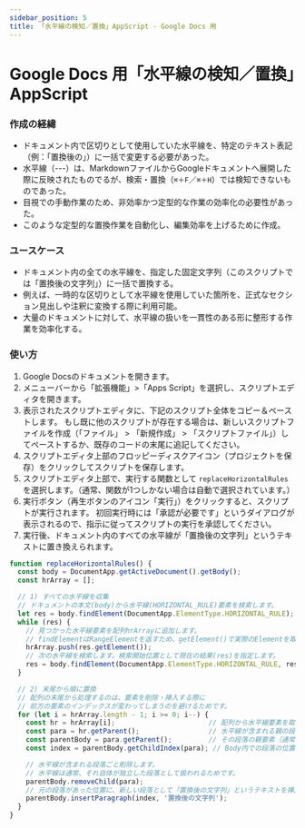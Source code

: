 ```yaml
---
sidebar_position: 5
title: 「水平線の検知／置換」AppScript - Google Docs 用
---
```


# Google Docs 用「水平線の検知／置換」AppScript

### 作成の経緯
- ドキュメント内で区切りとして使用していた水平線を、特定のテキスト表記（例：「置換後の」）に一括で変更する必要があった。
- 水平線（---）は、MarkdownファイルからGoogleドキュメントへ展開した際に反映されたものでるが、検索・置換（`⌘＋F`／`⌘＋H`）では検知できないものであった。
- 目視での手動作業のため、非効率かつ定型的な作業の効率化の必要性があった。
- このような定型的な置換作業を自動化し、編集効率を上げるために作成。

### ユースケース
- ドキュメント内の全ての水平線を、指定した固定文字列（このスクリプトでは「置換後の文字列」）に一括で置換する。
- 例えば、一時的な区切りとして水平線を使用していた箇所を、正式なセクション見出しや注釈に変換する際に利用可能。
- 大量のドキュメントに対して、水平線の扱いを一貫性のある形に整形する作業を効率化する。

### 使い方
1.  Google Docsのドキュメントを開きます。
2.  メニューバーから「拡張機能」>「Apps Script」を選択し、スクリプトエディタを開きます。
3.  表示されたスクリプトエディタに、下記のスクリプト全体をコピー＆ペーストします。
    もし既に他のスクリプトが存在する場合は、新しいスクリプトファイルを作成（「ファイル」 > 「新規作成」 > 「スクリプトファイル」）してペーストするか、既存のコードの末尾に追記してください。
4.  スクリプトエディタ上部のフロッピーディスクアイコン（プロジェクトを保存）をクリックしてスクリプトを保存します。
5.  スクリプトエディタ上部で、実行する関数として `replaceHorizontalRules` を選択します。（通常、関数が1つしかない場合は自動で選択されています。）
6.  実行ボタン（再生ボタンのアイコン「実行」）をクリックすると、スクリプトが実行されます。
    初回実行時には「承認が必要です」というダイアログが表示されるので、指示に従ってスクリプトの実行を承認してください。
7.  実行後、ドキュメント内のすべての水平線が「置換後の文字列」というテキストに置き換えられます。

```javascript
function replaceHorizontalRules() {
  const body = DocumentApp.getActiveDocument().getBody();
  const hrArray = [];

  // 1) すべての水平線を収集
  // ドキュメントの本文(body)から水平線(HORIZONTAL_RULE)要素を検索します。
  let res = body.findElement(DocumentApp.ElementType.HORIZONTAL_RULE);
  while (res) {
    // 見つかった水平線要素を配列hrArrayに追加します。
    // findElementはRangeElementを返すため、getElement()で実際のElementを取得します。
    hrArray.push(res.getElement());
    // 次の水平線を検索します。検索開始位置として現在の結果(res)を指定します。
    res = body.findElement(DocumentApp.ElementType.HORIZONTAL_RULE, res);
  }

  // 2) 末尾から順に置換
  // 配列の末尾から処理するのは、要素を削除・挿入する際に
  // 前方の要素のインデックスが変わってしまうのを避けるためです。
  for (let i = hrArray.length - 1; i >= 0; i--) {
    const hr = hrArray[i];                       // 配列から水平線要素を取得
    const para = hr.getParent();                 // 水平線が含まれる親の段落要素を取得
    const parentBody = para.getParent();         // その段落の親要素（通常はドキュメントのBody）を取得
    const index = parentBody.getChildIndex(para); // Body内での段落の位置（インデックス）を取得

    // 水平線が含まれる段落ごと削除します。
    // 水平線は通常、それ自体が独立した段落として扱われるためです。
    parentBody.removeChild(para);
    // 元の段落があった位置に、新しい段落として「置換後の文字列」というテキストを挿入します。
    parentBody.insertParagraph(index, '置換後の文字列');
  }
}
```